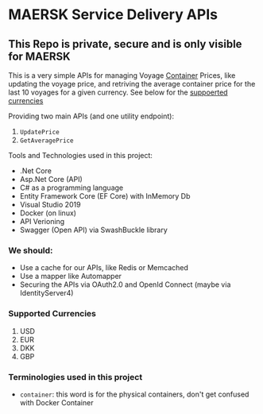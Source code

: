 # MAERSK Service Delivery APIs

## This Repo is private, secure and is only visible for MAERSK

This is a very simple APIs for managing Voyage [Container](#terminologies-used-in-this-project) Prices, like updating the voyage price,
and retriving the average container price for the last 10 voyages for a given currency.
See below for the [suppoerted currencies](#supported-currencies)

Providing two main APIs (and one utility endpoint):
1. `UpdatePrice`
1. `GetAveragePrice`

Tools and Technologies used in this project:
- .Net Core
- Asp.Net Core (API)
- C# as a programming language
- Entity Framework Core (EF Core) with InMemory Db
- Visual Studio 2019
- Docker (on linux)
- API Verioning
- Swagger (Open API) via SwashBuckle library 

### We should:
- Use a cache for our APIs, like Redis or Memcached
- Use a mapper like Automapper
- Securing the APIs via OAuth2.0 and OpenId Connect (maybe via IdentityServer4)


### Supported Currencies
1. USD
2. EUR
3. DKK
4. GBP

### Terminologies used in this project
- `container`: this word is for the physical containers, don't get confused with Docker Container